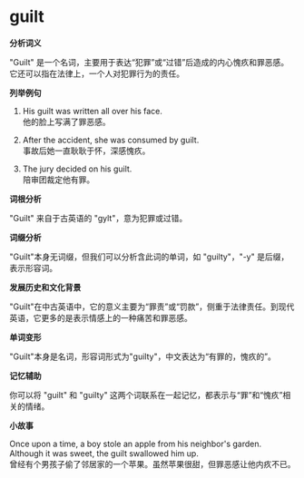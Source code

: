 # guilt

**分析词义**

  

"Guilt" 是一个名词，主要用于表达“犯罪”或“过错”后造成的内心愧疚和罪恶感。它还可以指在法律上，一个人对犯罪行为的责任。

  

**列举例句**

  

1.  His guilt was written all over his face.  
    他的脸上写满了罪恶感。
    
      
    
2.  After the accident, she was consumed by guilt.  
    事故后她一直耿耿于怀，深感愧疚。
    
      
    
3.  The jury decided on his guilt.  
    陪审团裁定他有罪。
    
      
    

  

**词根分析**

  

"Guilt" 来自于古英语的 "gylt"，意为犯罪或过错。

  

**词缀分析**

  

"Guilt"本身无词缀，但我们可以分析含此词的单词，如 "guilty"，"-y" 是后缀，表示形容词。

  

**发展历史和文化背景**

  

"Guilt"在中古英语中，它的意义主要为“罪责”或“罚款”，侧重于法律责任。到现代英语，它更多的是表示情感上的一种痛苦和罪恶感。

  

**单词变形**

  

"Guilt"本身是名词，形容词形式为"guilty"，中文表达为“有罪的，愧疚的”。

  

**记忆辅助**

  

你可以将 "guilt" 和 "guilty" 这两个词联系在一起记忆，都表示与“罪”和“愧疚”相关的情绪。

  

**小故事**

  

Once upon a time, a boy stole an apple from his neighbor's garden. Although it was sweet, the guilt swallowed him up.  
曾经有个男孩子偷了邻居家的一个苹果。虽然苹果很甜，但罪恶感让他内疚不已。

